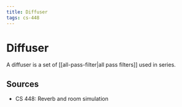 ```yaml
---
title: Diffuser
tags: cs-448
---
```


# Diffuser

A diffuser is a set of [[all-pass-filter|all pass filters]] used in series.

## Sources

- CS 448: Reverb and room simulation
